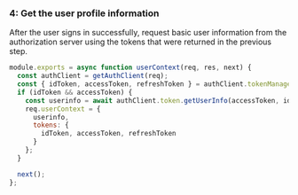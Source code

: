 ### 4: Get the user profile information

After the user signs in successfully, request basic user information from the authorization server using the tokens that were returned in the previous step.

```javascript
module.exports = async function userContext(req, res, next) {
  const authClient = getAuthClient(req);
  const { idToken, accessToken, refreshToken } = authClient.tokenManager.getTokensSync();
  if (idToken && accessToken) {
    const userinfo = await authClient.token.getUserInfo(accessToken, idToken);
    req.userContext = {
      userinfo,
      tokens: {
        idToken, accessToken, refreshToken
      }
    };
  }

  next();
};
```
